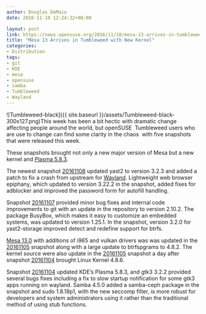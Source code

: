 ```yaml
---
author: Douglas DeMaio
date: 2016-11-10 12:24:32+00:00

layout: post
link: https://news.opensuse.org/2016/11/10/mesa-13-arrives-in-tumbleweed-with-new-kernel/
title: "Mesa 13 Arrives in Tumbleweed with New Kernel"
categories:
- Distribution
tags:
- git
- KDE
- mesa
- opensuse
- samba
- Tumbleweed
- Wayland
---
```

![Tumbleweed-black]({{ site.baseurl }}/assets/Tumbleweed-black-300x127.png)This week has been a bit hectic with dramatic change affecting people around the world, but openSUSE  Tumbleweed users who are use to change can find some clarity in the chaos  with five snapshots that were released this week.

These snapshots brought not only a new major version of Mesa but a new kernel and [Plasma 5.8.3](https://www.kde.org/announcements/plasma-5.8.3.php).

The newest snapshot [20161108](https://lists.opensuse.org/opensuse-factory/2016-11/msg00161.html) updated yast2 to version 3.2.3 and added a patch to fix a crash from upstream for [Wayland](https://wayland.freedesktop.org). Lightweight web browser epiphany, which updated to version 3.22.2 in the snapshot, added fixes for adblocker and improved the password form for autofill handling.

Snapshot [20161107](https://lists.opensuse.org/opensuse-factory/2016-11/msg00148.html) provided minor bug fixes and internal code improvements to git with an update in the repository to version 2.10.2. The package BusyBox, which makes it easy to customize an embedded systems, was updated to version 1.25.1. In the snapshot, version 3.2.0 for yast2-storage improved detect and redefine support for btrfs.

[Mesa 13.0](http://www.mesa3d.org) with additions of i965 and vulkan drivers was was updated in the [20161105](https://lists.opensuse.org/opensuse-factory/2016-11/msg00099.html) snapshot along with a large update to btrfspgrams to 4.8.2. The kernel source were also update in the [20161105](https://lists.opensuse.org/opensuse-factory/2016-11/msg00099.html) snapshot a day after snapshot [20161104](https://lists.opensuse.org/opensuse-factory/2016-11/msg00084.html) brought Linux Kernel 4.8.6. 

Snapshot [20161104](https://lists.opensuse.org/opensuse-factory/2016-11/msg00084.html) updated KDE’s Plasma 5.8.3, and gtk3 3.2.2 provided several bugs fixes including a fix to slow startup notification for some gtk3 apps running on wayland. Samba 4.5.0 added a samba-ceph package in the snapshot and sudo 1.8.18p1, with the new seccomp filter, is more robust for developers and system administrators using it rather than the traditional method of using stub functions.		

